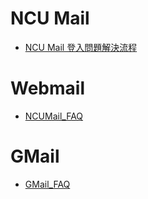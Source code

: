 # NCU Mail
- [NCU Mail 登入問題解決流程](https://github1.cc.ncu.edu.tw/center31/ncumail/-/wikis/Login-Issue-Solving-Process)
# Webmail
- [NCUMail_FAQ](https://github1.cc.ncu.edu.tw/center31/ncumail/-/wikis/FAQ,-NCU-Mail)
# GMail
- [GMail_FAQ](https://github1.cc.ncu.edu.tw/center31/ncumail/-/wikis/FAQ,-NCU-Mail-via-GMail)